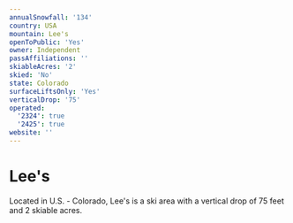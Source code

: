 ```yaml
---
annualSnowfall: '134'
country: USA
mountain: Lee's
openToPublic: 'Yes'
owner: Independent
passAffiliations: ''
skiableAcres: '2'
skied: 'No'
state: Colorado
surfaceLiftsOnly: 'Yes'
verticalDrop: '75'
operated:
  '2324': true
  '2425': true
website: ''
---
```



# Lee's

Located in U.S. - Colorado, Lee's is a ski area with a vertical drop of 75 feet and 2 skiable acres.
